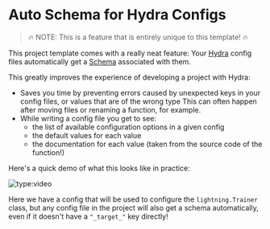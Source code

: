 # Auto Schema for Hydra Configs

> 🔥 NOTE: This is a feature that is entirely unique to this template! 🔥

This project template comes with a really neat feature: Your [Hydra](https://hydra.cc) config files automatically get a [Schema](https://json-schema.org/) associated with them.

This greatly improves the experience of developing a project with Hydra:

- Saves you time by preventing errors caused by unexpected keys in your config files, or values that are of the wrong type
    This can often happen after moving files or renaming a function, for example.
- While writing a config file you get to see:
    - the list of available configuration options in a given config
    - the default values for each value
    - the documentation for each value (taken from the source code of the function!)

Here's a quick demo of what this looks like in practice:

![type:video](https://github.com/user-attachments/assets/08f52d47-ebba-456d-95ef-ac9525d8e983)

Here we have a config that will be used to configure the `lightning.Trainer` class, but any config file in the project will also get a schema automatically, even if it doesn't have a `"_target_"` key directly!
